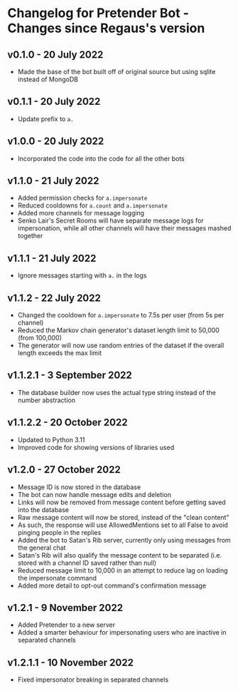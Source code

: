 # Changelog for Pretender Bot - Changes since Regaus's version

## v0.1.0 - 20 July 2022
- Made the base of the bot built off of original source but using sqlite instead of MongoDB

## v0.1.1 - 20 July 2022
- Update prefix to `a.`

## v1.0.0 - 20 July 2022
- Incorporated the code into the code for all the other bots

## v1.1.0 - 21 July 2022
- Added permission checks for `a.impersonate`
- Reduced cooldowns for `a.count` and `a.impersonate`
- Added more channels for message logging
- Senko Lair's Secret Rooms will have separate message logs for impersonation, while all other channels will have their messages mashed together

## v1.1.1 - 21 July 2022
- Ignore messages starting with `a.` in the logs

## v1.1.2 - 22 July 2022
- Changed the cooldown for `a.impersonate` to 7.5s per user (from 5s per channel)
- Reduced the Markov chain generator's dataset length limit to 50,000 (from 100,000) 
- The generator will now use random entries of the dataset if the overall length exceeds the max limit

## v1.1.2.1 - 3 September 2022
- The database builder now uses the actual type string instead of the number abstraction

## v1.1.2.2 - 20 October 2022
- Updated to Python 3.11
- Improved code for showing versions of libraries used

## v1.2.0 - 27 October 2022
- Message ID is now stored in the database
- The bot can now handle message edits and deletion
- Links will now be removed from message content before getting saved into the database
- Raw message content will now be stored, instead of the "clean content"
- As such, the response will use AllowedMentions set to all False to avoid pinging people in the replies
- Added the bot to Satan's Rib server, currently only using messages from the general chat
- Satan's Rib will also qualify the message content to be separated (i.e. stored with a channel ID saved rather than null)
- Reduced message limit to 10,000 in an attempt to reduce lag on loading the impersonate command
- Added more detail to opt-out command's confirmation message

## v1.2.1 - 9 November 2022
- Added Pretender to a new server
- Added a smarter behaviour for impersonating users who are inactive in separated channels

## v1.2.1.1 - 10 November 2022
- Fixed impersonator breaking in separated channels